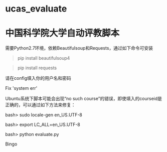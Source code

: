 # ucas_evaluate
中国科学院大学自动评教脚本
===
需要Python2.7环境，依赖Beautifulsoup和Requests，通过如下命令可安装

> pip install beautifulsoup4

> pip install requests

请在config填入你的用户名和密码

Fix 'system err'

Ubuntu系统下脚本可能会出现“no such course”的错误，即使填入的courseid是正确的，可以通过如下方法来修复：

  bash> sudo locale-gen en_US.UTF-8
  
  bash> export LC_ALL=en_US.UTF-8
  
  bash> python evaluate.py
  
  Bingo
